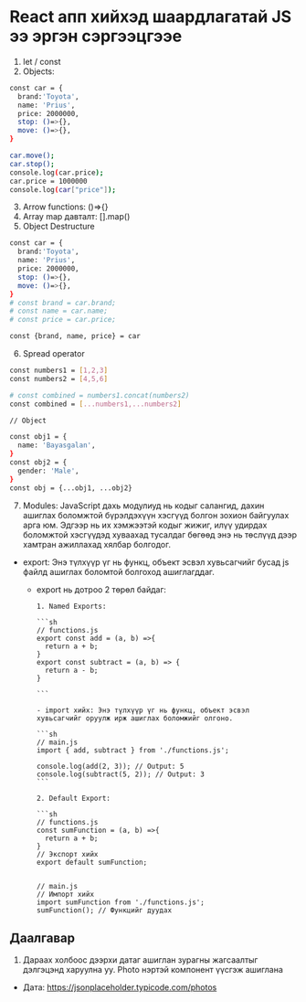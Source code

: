 # React апп хийхэд шаардлагатай JS ээ эргэн сэргээцгээе

1. let / const
2. Objects:

```sh
const car = {
  brand:'Toyota',
  name: 'Prius',
  price: 2000000,
  stop: ()=>{},
  move: ()=>{},
}

car.move();
car.stop();
console.log(car.price);
car.price = 1000000
console.log(car["price"]);

```

3. Arrow functions: ()=>{}
4. Array map давталт: [].map()
5. Object Destructure

```sh
const car = {
  brand:'Toyota',
  name: 'Prius',
  price: 2000000,
  stop: ()=>{},
  move: ()=>{},
}
# const brand = car.brand;
# const name = car.name;
# const price = car.price;

const {brand, name, price} = car
```

6. Spread operator

```sh
const numbers1 = [1,2,3]
const numbers2 = [4,5,6]

# const combined = numbers1.concat(numbers2)
const combined = [...numbers1,...numbers2]

// Object

const obj1 = {
  name: 'Bayasgalan',
}
const obj2 = {
  gender: 'Male',
}
const obj = {...obj1, ...obj2}
```

7. Modules:
   JavaScript дахь модулиуд нь кодыг салангид, дахин ашиглах боломжтой бүрэлдэхүүн хэсгүүд болгон зохион байгуулах арга юм. Эдгээр нь их хэмжээтэй кодыг жижиг, илүү удирдах боломжтой хэсгүүдэд хуваахад тусалдаг бөгөөд энэ нь төслүүд дээр хамтран ажиллахад хялбар болгодог.

- export: Энэ түлхүүр үг нь функц, объект эсвэл хувьсагчийг бусад js файлд ашиглах боломтой болгоход ашиглагддаг.

  - export нь дотроо 2 төрөл байдаг:

        1. Named Exports:

        ```sh
        // functions.js
        export const add = (a, b) =>{
          return a + b;
        }
        export const subtract = (a, b) => {
          return a - b;
        }

        ```

        - import хийх: Энэ түлхүүр үг нь функц, объект эсвэл хувьсагчийг оруулж ирж ашиглах боломжийг олгоно.

        ```sh
        // main.js
        import { add, subtract } from './functions.js';

        console.log(add(2, 3)); // Output: 5
        console.log(subtract(5, 2)); // Output: 3
        ```

        2. Default Export:

        ```sh
        // functions.js
        const sumFunction = (a, b) =>{
          return a + b;
        }
        // Экспорт хийх
        export default sumFunction;


        // main.js
        // Импорт хийх
        import sumFunction from './functions.js';
        sumFunction(); // Функцийг дуудах

## Даалгавар

1. Дараах холбоос дээрхи датаг ашиглан зурагны жагсаалтыг дэлгэцэнд харуулна уу. Photo нэртэй компонент үүсгэж ашиглана

- Дата: https://jsonplaceholder.typicode.com/photos
